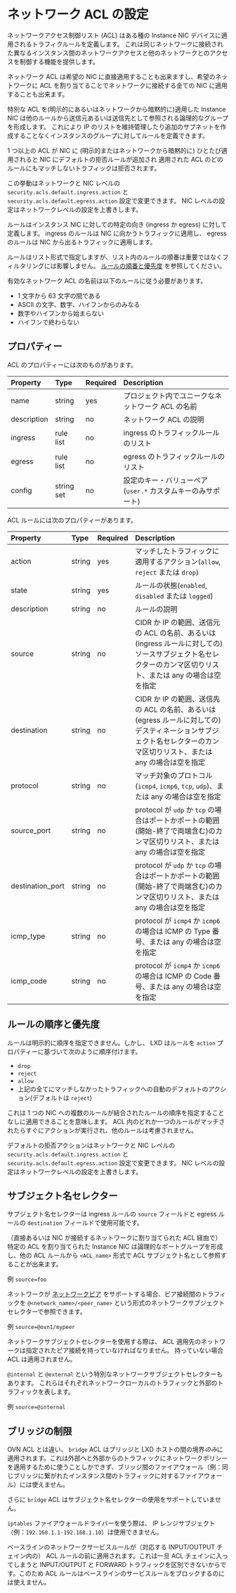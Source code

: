 # ネットワーク ACL の設定

ネットワークアクセス制御リスト (ACL) はある種の Instance NIC デバイスに適用されるトラフィクルールを定義します。
これは同じネットワークに接続された異なるインスタンス間のネットワークアクセスと他のネットワークとのアクセスを制御する機能を提供します。

ネットワーク ACL は希望の NIC に直接適用することも出来ますし、希望のネットワークに ACL を割り当てることでネットワークに接続する全ての NIC に適用することも出来ます。

特別な ACL を(明示的にあるいはネットワークから暗黙的に)適用した Instance NIC は他のルールから送信元あるいは送信先として参照される論理的なグループを形成します。
これにより IP のリストを維持管理したり追加のサブネットを作成することなくインスタンスのグループに対してルールを定義できます。

1 つ以上の ACL が NIC に (明示的またはネットワークから暗黙的に) ひとたび適用されると NIC にデフォルトの拒否ルールが追加され
適用された ACL のどのルールにもマッチしないトラフィックは拒否されます。

この挙動はネットワークと NIC レベルの `security.acls.default.ingress.action` と `security.acls.default.egress.action` 設定で変更できます。
NIC レベルの設定はネットワークレベルの設定を上書きします。

ルールはインスタンス NIC に対しての特定の向き (ingress か egress) に対して定義します。
ingress のルールは NIC に向かうトラフィックに適用し、 egress のルールは NIC から出るトラフィックに適用します。

ルールはリスト形式で指定しますが、リスト内のルールの順番は重要ではなくフィルタリングには影響しません。
[ルールの順番と優先度](#rule-ordering-and-priorities) を参照してください。

有効なネットワーク ACL の名前は以下のルールに従う必要があります。

- 1 文字から 63 文字の間である
- ASCII の文字、数字、ハイフンからのみなる
- 数字やハイフンから始まらない
- ハイフンで終わらない

## プロパティー
ACL のプロパティーには次のものがあります。


Property         | Type       | Required | Description
:--              | :--        | :--      | :--
name             | string     | yes      | プロジェクト内でユニークなネットワーク ACL の名前
description      | string     | no       | ネットワーク ACL の説明
ingress          | rule list  | no       | ingress のトラフィックルールのリスト
egress           | rule list  | no       | egress のトラフィックルールのリスト
config           | string set | no       | 設定のキー・バリューペア (`user.*` カスタムキーのみサポート)

ACL ルールには次のプロパティーがあります。

Property          | Type       | Required | Description
:--               | :--        | :--      | :--
action            | string     | yes      | マッチしたトラフィックに適用するアクション(`allow`, `reject` または `drop`)
state             | string     | yes      | ルールの状態(`enabled`, `disabled` または `logged`)
description       | string     | no       | ルールの説明
source            | string     | no       | CIDR か IP の範囲、送信元の ACL の名前、あるいは(ingress ルールに対しての) ソースサブジェクト名セレクターのカンマ区切りリスト、または any の場合は空を指定
destination       | string     | no       | CIDR か IP の範囲、送信先の ACL の名前、あるいは(egress ルールに対しての) デスティネーションサブジェクト名セレクターのカンマ区切りリスト、または any の場合は空を指定
protocol          | string     | no       | マッチ対象のプロトコル(`icmp4`, `icmp6`, `tcp`, `udp`)、または any の場合は空を指定
source\_port      | string     | no       | protocol が `udp` か `tcp` の場合はポートかポートの範囲(開始-終了で両端含む)のカンマ区切りリスト、または any の場合は空を指定
destination\_port | string     | no       | protocol が `udp` か `tcp` の場合はポートかポートの範囲(開始-終了で両端含む)のカンマ区切りリスト、または any の場合は空を指定
icmp\_type        | string     | no       | protocol が `icmp4` か `icmp6` の場合は ICMP の Type 番号、または any の場合は空を指定
icmp\_code        | string     | no       | protocol が `icmp4` か `icmp6` の場合は ICMP の Code 番号、または any の場合は空を指定

## ルールの順序と優先度

ルールは明示的に順序を指定できません。しかし、 LXD はルールを `action` プロパティーに基づいて次のように順序付けます。

 - `drop`
 - `reject`
 - `allow`
 - 上記の全てにマッチしなかったトラフィックへの自動のデフォルトのアクション(デフォルトは `reject`)

これは 1 つの NIC への複数のルールが結合されたルールの順序を指定することなしに適用できることを意味します。
ACL 内のどれか一つのルールがマッチされたらすぐにアクションが実行され、他のルールは考慮されません。

デフォルトの拒否アクションはネットワークと NIC レベルの `security.acls.default.ingress.action` と `security.acls.default.egress.action` 設定で変更できます。
NIC レベルの設定はネットワークレベルの設定を上書きします。

## サブジェクト名セレクター

サブジェクト名セレクターは ingress ルールの `source` フィールドと egress ルールの `destination` フィールドで使用可能です。

（直接あるいは NIC が接続するネットワークに割り当てられた ACL 経由で） 特定の ACL を割り当てられた Instance NIC
は論理的なポートグループを形成し、他の ACL ルールから `<ACL_name>` 形式で ACL サブジェクト名として参照することが出来ます。

例 `source=foo`

ネットワークが [ネットワークピア](network-peers.md) をサポートする場合、ピア接続間のトラフィックを
`@<network_name>/<peer_name>` という形式のネットワークサブジェクトセレクターで参照できます。

例 `source=@ovn1/mypeer`

ネットワークサブジェクトセレクターを使用する際は、 ACL 適用先のネットワークは指定されたピア接続を持っていなければなりません。
持っていない場合 ACL は適用されません。

`@internal` と `@external` という特別なネットワークサブジェクトセレクターもあります。
これらはそれぞれネットワークローカルのトラフィックと外部のトラフィックを表します。

例 `source=@internal`

## ブリッジの制限

OVN ACL とは違い、 `bridge` ACL はブリッジと LXD ホストの間の境界*のみ*に適用されます。これは外部へと外部からのトラフィックにネットワークポリシーを適用するために使うことしかできず、ブリッジ間のファイアウォール（例：同じブリッジに繋がれたインスタンス間のトラフィックに対するファイアウォール）には使えません。

さらに `bridge` ACL はサブジェクト名セレクターの使用をサポートしていません。

`iptables` ファイアウォールドライバーを使う際は、 IP レンジサブジェクト（例：`192.168.1.1-192.168.1.10`）は使用できません。

ベースラインのネットワークサービスルールが（対応する INPUT/OUTPUT チェイン内の） ACL ルールの前に適用されます。これは一旦 ACL チェインに入ってしまうと INPUT/OUTPUT と FORWARD トラフィックを区別できないからです。このため ACL ルールはベースラインのサービスルールをブロックするのには使えません。
